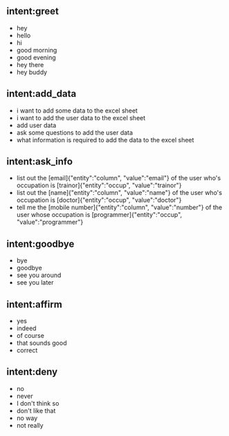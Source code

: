 ## intent:greet
- hey
- hello
- hi
- good morning
- good evening
- hey there
- hey buddy

## intent:add_data
- i want to add some data to the excel sheet
- i want to add the user data to the excel sheet
- add user data
- ask some questions to add the user data
- what information is required to add the data to the excel sheet

## intent:ask_info
- list out the [email]{"entity":"column", "value":"email"} of the user who's occupation is [trainor]{"entity":"occup", "value":"trainor"}
- list out the [name]{"entity":"column", "value":"name"} of the user who's occupation is [doctor]{"entity":"occup", "value":"doctor"}
- tell me the [mobile number]{"entity":"column", "value":"number"} of the user whose occupation is [programmer]{"entity":"occup", "value":"programmer"}

## intent:goodbye
- bye
- goodbye
- see you around
- see you later

## intent:affirm
- yes
- indeed
- of course
- that sounds good
- correct

## intent:deny
- no
- never
- I don't think so
- don't like that
- no way
- not really



